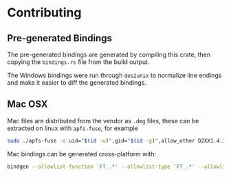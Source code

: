 # Contributing

## Pre-generated Bindings
The pre-generated bindings are generated by compiling this crate,
then copying the `bindings.rs` file from the build output.

The Windows bindings were run through `dos2unix` to normalize line endings
and make it easier to diff the generated bindings.

## Mac OSX

Mac files are distributed from the vendor as `.dmg` files, these can be
extracted on linux with `apfs-fuse`, for example

```bash
sudo ./apfs-fuse -o uid="$(id -u)",gid="$(id -g)",allow_other D2XX1.4.16.dmg d2xx  
```

Mac bindings can be generated cross-platform with:
```bash
bindgen --allowlist-function 'FT_.*' --allowlist-type 'FT_.*' --allowlist-var 'FT_.*' --rustfmt-bindings vendor/macos/ftd2xx.h > src/bindings_macos_x64.rs
```
